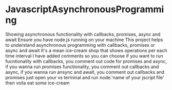 # JavascriptAsynchronousProgramming
Showing asynchronous functionality with callbacks, promises, async and await
Ensure you have node.js running on your machine
This project helps to understand asynchronous programming with callbacks, promises or async and await
It's a mean ice-cream shop that shows operations per each time interval
I have added comments so you can choose if you want to run fucntionality with callbacks, you comment out code for promises and async, if you wanna
run promises functionality, you comment out callbacks and async, if you wanna run ansync and await, you comment out callbacks and promises
just open your vs terminal and run node.'name of your jscript file' then voila eat some ice-cream
